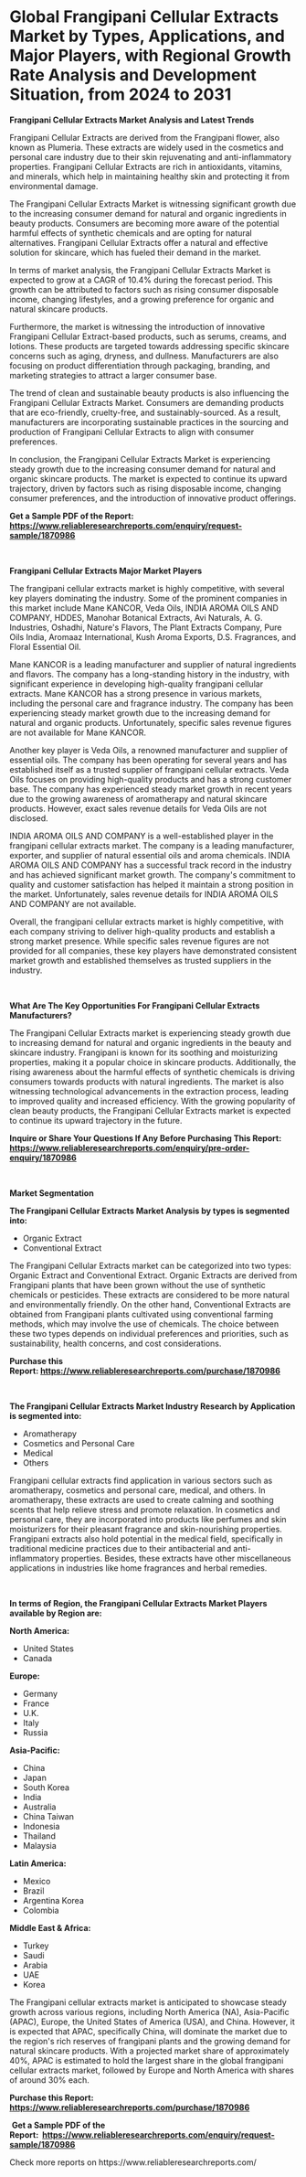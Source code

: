 <p><h1>Global Frangipani Cellular Extracts Market by Types, Applications, and Major Players, with Regional Growth Rate Analysis and Development Situation, from 2024 to 2031</h1></p><p><strong>Frangipani Cellular Extracts Market Analysis and Latest Trends</strong></p>
<p><p>Frangipani Cellular Extracts are derived from the Frangipani flower, also known as Plumeria. These extracts are widely used in the cosmetics and personal care industry due to their skin rejuvenating and anti-inflammatory properties. Frangipani Cellular Extracts are rich in antioxidants, vitamins, and minerals, which help in maintaining healthy skin and protecting it from environmental damage.</p><p>The Frangipani Cellular Extracts Market is witnessing significant growth due to the increasing consumer demand for natural and organic ingredients in beauty products. Consumers are becoming more aware of the potential harmful effects of synthetic chemicals and are opting for natural alternatives. Frangipani Cellular Extracts offer a natural and effective solution for skincare, which has fueled their demand in the market.</p><p>In terms of market analysis, the Frangipani Cellular Extracts Market is expected to grow at a CAGR of 10.4% during the forecast period. This growth can be attributed to factors such as rising consumer disposable income, changing lifestyles, and a growing preference for organic and natural skincare products.</p><p>Furthermore, the market is witnessing the introduction of innovative Frangipani Cellular Extract-based products, such as serums, creams, and lotions. These products are targeted towards addressing specific skincare concerns such as aging, dryness, and dullness. Manufacturers are also focusing on product differentiation through packaging, branding, and marketing strategies to attract a larger consumer base.</p><p>The trend of clean and sustainable beauty products is also influencing the Frangipani Cellular Extracts Market. Consumers are demanding products that are eco-friendly, cruelty-free, and sustainably-sourced. As a result, manufacturers are incorporating sustainable practices in the sourcing and production of Frangipani Cellular Extracts to align with consumer preferences.</p><p>In conclusion, the Frangipani Cellular Extracts Market is experiencing steady growth due to the increasing consumer demand for natural and organic skincare products. The market is expected to continue its upward trajectory, driven by factors such as rising disposable income, changing consumer preferences, and the introduction of innovative product offerings.</p></p>
<p><strong>Get a Sample PDF of the Report:&nbsp; <a href="https://www.reliableresearchreports.com/enquiry/request-sample/1870986">https://www.reliableresearchreports.com/enquiry/request-sample/1870986</a></strong></p>
<p>&nbsp;</p>
<p><strong>Frangipani Cellular Extracts Major Market Players</strong></p>
<p><p>The frangipani cellular extracts market is highly competitive, with several key players dominating the industry. Some of the prominent companies in this market include Mane KANCOR, Veda Oils, INDIA AROMA OILS AND COMPANY, HDDES, Manohar Botanical Extracts, Avi Naturals, A. G. Industries, Oshadhi, Nature's Flavors, The Plant Extracts Company, Pure Oils India, Aromaaz International, Kush Aroma Exports, D.S. Fragrances, and Floral Essential Oil.</p><p>Mane KANCOR is a leading manufacturer and supplier of natural ingredients and flavors. The company has a long-standing history in the industry, with significant experience in developing high-quality frangipani cellular extracts. Mane KANCOR has a strong presence in various markets, including the personal care and fragrance industry. The company has been experiencing steady market growth due to the increasing demand for natural and organic products. Unfortunately, specific sales revenue figures are not available for Mane KANCOR.</p><p>Another key player is Veda Oils, a renowned manufacturer and supplier of essential oils. The company has been operating for several years and has established itself as a trusted supplier of frangipani cellular extracts. Veda Oils focuses on providing high-quality products and has a strong customer base. The company has experienced steady market growth in recent years due to the growing awareness of aromatherapy and natural skincare products. However, exact sales revenue details for Veda Oils are not disclosed.</p><p>INDIA AROMA OILS AND COMPANY is a well-established player in the frangipani cellular extracts market. The company is a leading manufacturer, exporter, and supplier of natural essential oils and aroma chemicals. INDIA AROMA OILS AND COMPANY has a successful track record in the industry and has achieved significant market growth. The company's commitment to quality and customer satisfaction has helped it maintain a strong position in the market. Unfortunately, sales revenue details for INDIA AROMA OILS AND COMPANY are not available.</p><p>Overall, the frangipani cellular extracts market is highly competitive, with each company striving to deliver high-quality products and establish a strong market presence. While specific sales revenue figures are not provided for all companies, these key players have demonstrated consistent market growth and established themselves as trusted suppliers in the industry.</p></p>
<p>&nbsp;</p>
<p><strong>What Are The Key Opportunities For Frangipani Cellular Extracts Manufacturers?</strong></p>
<p><p>The Frangipani Cellular Extracts market is experiencing steady growth due to increasing demand for natural and organic ingredients in the beauty and skincare industry. Frangipani is known for its soothing and moisturizing properties, making it a popular choice in skincare products. Additionally, the rising awareness about the harmful effects of synthetic chemicals is driving consumers towards products with natural ingredients. The market is also witnessing technological advancements in the extraction process, leading to improved quality and increased efficiency. With the growing popularity of clean beauty products, the Frangipani Cellular Extracts market is expected to continue its upward trajectory in the future.</p></p>
<p><strong>Inquire or Share Your Questions If Any Before Purchasing This Report: <a href="https://www.reliableresearchreports.com/enquiry/pre-order-enquiry/1870986">https://www.reliableresearchreports.com/enquiry/pre-order-enquiry/1870986</a></strong></p>
<p>&nbsp;</p>
<p><strong>Market Segmentation</strong></p>
<p><strong>The Frangipani Cellular Extracts Market Analysis by types is segmented into:</strong></p>
<p><ul><li>Organic Extract</li><li>Conventional Extract</li></ul></p>
<p><p>The Frangipani Cellular Extracts market can be categorized into two types: Organic Extract and Conventional Extract. Organic Extracts are derived from Frangipani plants that have been grown without the use of synthetic chemicals or pesticides. These extracts are considered to be more natural and environmentally friendly. On the other hand, Conventional Extracts are obtained from Frangipani plants cultivated using conventional farming methods, which may involve the use of chemicals. The choice between these two types depends on individual preferences and priorities, such as sustainability, health concerns, and cost considerations.</p></p>
<p><strong>Purchase this Report:&nbsp;<a href="https://www.reliableresearchreports.com/purchase/1870986">https://www.reliableresearchreports.com/purchase/1870986</a></strong></p>
<p>&nbsp;</p>
<p><strong>The Frangipani Cellular Extracts Market Industry Research by Application is segmented into:</strong></p>
<p><ul><li>Aromatherapy</li><li>Cosmetics and Personal Care</li><li>Medical</li><li>Others</li></ul></p>
<p><p>Frangipani cellular extracts find application in various sectors such as aromatherapy, cosmetics and personal care, medical, and others. In aromatherapy, these extracts are used to create calming and soothing scents that help relieve stress and promote relaxation. In cosmetics and personal care, they are incorporated into products like perfumes and skin moisturizers for their pleasant fragrance and skin-nourishing properties. Frangipani extracts also hold potential in the medical field, specifically in traditional medicine practices due to their antibacterial and anti-inflammatory properties. Besides, these extracts have other miscellaneous applications in industries like home fragrances and herbal remedies.</p></p>
<p>&nbsp;</p>
<p><strong>In terms of Region, the Frangipani Cellular Extracts Market Players available by Region are:</strong></p>
<p>
    <p> <strong> North America: </strong>
        <ul>
            <li>United States</li>
            <li>Canada</li>
        </ul>
        </p> 
    <p> <strong> Europe: </strong>
        <ul>
            <li>Germany</li>
            <li>France</li>
            <li>U.K.</li>
            <li>Italy</li>
            <li>Russia</li>
        </ul>
        </p> 
    <p> <strong> Asia-Pacific: </strong>
        <ul>
            <li>China</li>
            <li>Japan</li>
            <li>South Korea</li>
            <li>India</li>
            <li>Australia</li>
            <li>China Taiwan</li>
            <li>Indonesia</li>
            <li>Thailand</li>
            <li>Malaysia</li>
        </ul>
        </p> 
    <p> <strong> Latin America: </strong>
        <ul>
            <li>Mexico</li>
            <li>Brazil</li>
            <li>Argentina Korea</li>
            <li>Colombia</li>
        </ul>
        </p> 
    <p> <strong> Middle East & Africa: </strong>
        <ul>
            <li>Turkey</li>
            <li>Saudi</li>
            <li>Arabia</li>
            <li>UAE</li>
            <li>Korea</li>
        </ul>
    </p>
    </p>
<p><p>The Frangipani cellular extracts market is anticipated to showcase steady growth across various regions, including North America (NA), Asia-Pacific (APAC), Europe, the United States of America (USA), and China. However, it is expected that APAC, specifically China, will dominate the market due to the region's rich reserves of frangipani plants and the growing demand for natural skincare products. With a projected market share of approximately 40%, APAC is estimated to hold the largest share in the global frangipani cellular extracts market, followed by Europe and North America with shares of around 30% each.</p></p>
<p><strong>Purchase this Report: <a href="https://www.reliableresearchreports.com/purchase/1870986">https://www.reliableresearchreports.com/purchase/1870986</a></strong></p>
<p>&nbsp;<strong>Get a Sample PDF of the Report:&nbsp;&nbsp;<a href="https://www.reliableresearchreports.com/enquiry/request-sample/1870986">https://www.reliableresearchreports.com/enquiry/request-sample/1870986</a></strong></p>
<p><strong></strong></p>
<p>Check more reports on https://www.reliableresearchreports.com/</p>